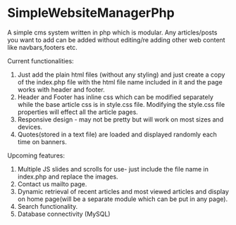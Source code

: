 # SimpleWebsiteManagerPhp
A simple cms system written in php which is modular. Any articles/posts you want to add can be added without editing/re adding other web content like navbars,footers etc. 

Current functionalities:
1. Just add the plain html files (without any styling) and just create a copy of the index.php file with the html file name included in it and the page works with header and footer.
2. Header and Footer has inline css which can be modified separately while the base article css is in style.css file. Modifying the style.css file properties will effect all the article pages.
3. Responsive design - may not be pretty but will work on most sizes and devices.
4. Quotes(stored in a text file) are loaded and displayed randomly each time on banners.

Upcoming features:
1. Multiple JS slides and scrolls for use- just include the file name in index.php and replace the images.
2. Contact us mailto page.
3. Dynamic retrieval of recent articles and most viewed articles and display on home page(will be a separate module which can be put in any page).
4. Search functionality.
5. Database connectivity (MySQL)
